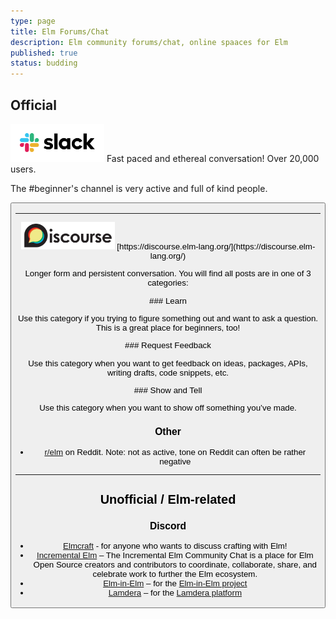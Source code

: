 ```yaml
---
type: page
title: Elm Forums/Chat
description: Elm community forums/chat, online spaaces for Elm
published: true
status: budding
---
```


## Official



<rowToColumnWhenSmall>
  <img width="150" src="/images/logos/slack.png" bg="#eee" />

  <column>
  Fast paced and ethereal conversation! Over 20,000 users.

  The #beginner's channel is very active and full of kind people.

  <button label="Register here" url="https://elmlang.herokuapp.com/" />
  </column>
</rowToColumnWhenSmall>


---

<space size="50" />


<rowToColumnWhenSmall>
  <img width="150" src="/images/logos/discourse.png" bg="#eee" />

  <column>
  [https://discourse.elm-lang.org/](https://discourse.elm-lang.org/)

  Longer form and persistent conversation. You will find all posts are in one of 3 categories:
  </column>
</rowToColumnWhenSmall>

<space size="20" />

<rowToColumnWhenSmall>
  <box>
  ### Learn

  Use this category if you trying to figure something out and want to ask a question. This is a great place for beginners, too!
  </box>

  <box>
  ### Request Feedback

  Use this category when you want to get feedback on ideas, packages, APIs, writing drafts, code snippets, etc.
  </box>

  <box>
  ### Show and Tell

  Use this category when you want to show off something you’ve made.
  </box>
</rowToColumnWhenSmall>

<space size="40"/>

### Other

- [r/elm](https://reddit.com/r/elm) on Reddit. Note: not as active, tone on Reddit can often be rather negative


---

## Unofficial / Elm-related

<!-- <img width="140" src="/images/logos/discord.png"/> -->
<!-- <space size="20"/> -->

### Discord

- [Elmcraft](/discuss) - for anyone who wants to discuss crafting with Elm!
- [Incremental Elm](https://incrementalelm.com/chat/) – The Incremental Elm Community Chat is a place for Elm Open Source creators and contributors to coordinate, collaborate, share, and celebrate work to further the Elm ecosystem.
- [Elm-in-Elm](https://github.com/elm-in-elm/compiler#contributing) – for the [Elm-in-Elm project](https://github.com/elm-in-elm/compiler)
- [Lamdera](https://dashboard.lamdera.app/docs/discuss) – for the [Lamdera platform](https://lamdera.com)
